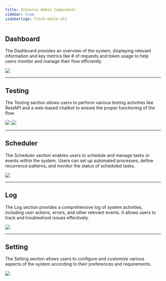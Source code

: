 ```yaml
---
title: InSource Admin Components
sidebar: true
sidebarlogo: fresh-white-alt
---
```


## Dashboard

The Dashboard provides an overview of the system, displaying relevant information and key metrics like # of requests and token usage to help users monitor and manage their flow efficiently.

![](/images/illustrations/mockups/dashboard.png)

---

## Testing

The Testing section allows users to perform various testing activities like RestAPI and a web-based chatbot to ensure the proper functioning of the flow.

![](/images/illustrations/docs/test1.png)
![](/images/illustrations/docs/test1.png)

---

## Scheduler

The Scheduler section enables users to schedule and manage tasks or events within the system. Users can set up automated processes, define recurrence patterns, and monitor the status of scheduled tasks.

![](/images/illustrations/docs/scheduler.png)

---

## Log

The Log section provides a comprehensive log of system activities, including user actions, errors, and other relevant events. It allows users to track and troubleshoot issues effectively.

![](/images/illustrations/docs/log.png)

---

## Setting

The Setting section allows users to configure and customize various aspects of the system according to their preferences and requirements. 

![](/images/illustrations/docs/setting.png)